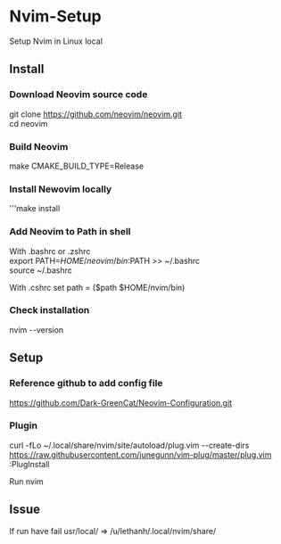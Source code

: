 # Nvim-Setup
Setup Nvim in Linux local

## Install
### Download Neovim source code
git clone https://github.com/neovim/neovim.git <br>
cd neovim

### Build Neovim
make CMAKE_BUILD_TYPE=Release

### Install Newovim locally
'''make install

### Add Neovim to Path in shell
With .bashrc or .zshrc <br>
export PATH=$HOME/neovim/bin:$PATH >> ~/.bashrc <br>
source ~/.bashrc <br>

With .cshrc 
set path = ($path $HOME/nvim/bin)

### Check installation
nvim --version

## Setup
### Reference github to add config file
https://github.com/Dark-GreenCat/Neovim-Configuration.git

### Plugin 
curl -fLo ~/.local/share/nvim/site/autoload/plug.vim --create-dirs https://raw.githubusercontent.com/junegunn/vim-plug/master/plug.vim <br>
:PlugInstall <br>

Run nvim

## Issue 
If run have fail usr/local/
=> /u/lethanh/.local/nvim/share/
